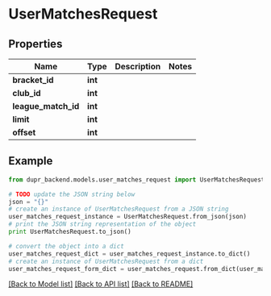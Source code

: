 # UserMatchesRequest


## Properties
Name | Type | Description | Notes
------------ | ------------- | ------------- | -------------
**bracket_id** | **int** |  | 
**club_id** | **int** |  | 
**league_match_id** | **int** |  | 
**limit** | **int** |  | 
**offset** | **int** |  | 

## Example

```python
from dupr_backend.models.user_matches_request import UserMatchesRequest

# TODO update the JSON string below
json = "{}"
# create an instance of UserMatchesRequest from a JSON string
user_matches_request_instance = UserMatchesRequest.from_json(json)
# print the JSON string representation of the object
print UserMatchesRequest.to_json()

# convert the object into a dict
user_matches_request_dict = user_matches_request_instance.to_dict()
# create an instance of UserMatchesRequest from a dict
user_matches_request_form_dict = user_matches_request.from_dict(user_matches_request_dict)
```
[[Back to Model list]](../README.md#documentation-for-models) [[Back to API list]](../README.md#documentation-for-api-endpoints) [[Back to README]](../README.md)


